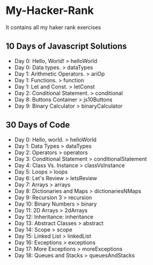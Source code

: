 # My-Hacker-Rank
It contains all my haker rank exercises

## 10 Days of Javascript Solutions
- Day 0: Hello, World! > helloWorld 
- Day 0: Data types. > dataTypes
- Day 1: Arithmetic Operators. > ariOp
- Day 1: Functions. > function
- Day 1: Let and Const. > letConst
- Day 2: Conditional Statement. > conditional
- Day 8: Buttons Container > js10Buttons
- Day 9: Binary Calculator > binaryCalculator

## 30 Days of Code
- Day 0: Hello, world. > helloWorld
- Day 1: Data Types > dataTypes
- Day 2: Operators > operators
- Day 3: Conditional Statement > conditionalStatement
- Day 4: Class Vs. Instance > classVsInstance
- Day 5: Loops > loops
- Day 6: Let's Review > letsReview
- Day 7: Arrays > arrays
- Day 8: Dictionaries and Maps > dictionariesNMaps
- Day 9: Recursion 3 > recursion
- Day 10: Binary Numbers > binary
- Day 11: 2D Arrays > 2dArrays
- Day 12: Inheritance: inheritance
- Day 13: Abstract Classes > abstract
- Day 14: Scope > scope
- Day 15: Linked List > linkedList
- Day 16: Exceptions > exceptions
- Day 17: More Exceptions > moreExceptions
- Day 18: Queues and Stacks > queuesAndStacks
